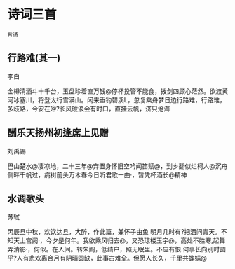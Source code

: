# 诗词三首

`背诵`

## 行路难(其一)

李白

金樽清酒斗十千台，玉盘珍着直万钱@停杯投管不能食，拨剑四顾心茫然。欲渡黄河冰塞川，将登太行雪满山。闲来垂钓碧溪L，忽复乘舟梦日边行路难，行路难，多歧路，今安在@?长风破浪会有时口，直挂云帆，济只沧海


## 酬乐天扬州初逢席上见赠

刘禹锡

巴山楚水@凄凉地，二十三年@弃置身怀旧空吟闻笛赋@，到乡翻似烂柯人@沉舟侧畔千帆过，病树前头万木春今日听君歌一曲·，暂凭杯酒长@精神

## 水调歌头

苏轼

丙辰旦中秋，欢饮达旦，大醉，作此篇，兼怀子由鱼
明月几时有?把酒问青天。不知天上宫阙·，今夕是何年。我欲乘风归去@，又恐琼楼玉宇@，高处不胜寒,起舞弄清影·，何似。在人间。转朱阁，低绮户，照无眠里。不应有恨.何事长向别时圆乎?人有悲欢离合月有阴晴圆缺，此事古难全。但愿人长久，千里共蝉娟@
